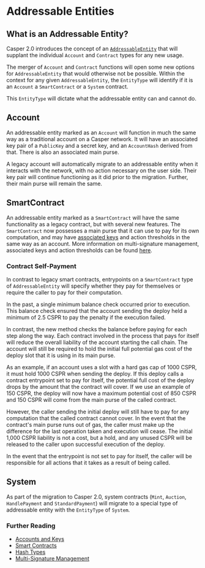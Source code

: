 # Addressable Entities

## What is an Addressable Entity?

Casper 2.0 introduces the concept of an [`AddressableEntity`](../concepts/glossary/A.md#addressable-entity) that will supplant the individual `Account` and `Contract` types for any new usage.

The merger of `Account` and `Contract` functions will open some new options for `AddressableEntity` that would otherwise not be possible. Within the context for any given `AddressableEntity`, the `EntityType` will identify if it is an `Account` a `SmartContract` or a `System` contract.

This `EntityType` will dictate what the addressable entity can and cannot do.

## Account

An addressable entity marked as an `Account` will function in much the same way as a traditional account on a Casper network. It will have an associated key pair of a `PublicKey` and a secret key, and an `AccountHash` derived from that. There is also an associated main purse.

A legacy account will automatically migrate to an addressable entity when it interacts with the network, with no action necessary on the user side. Their key pair will continue functioning as it did prior to the migration. Further, their main purse will remain the same.

## SmartContract

An addressable entity marked as a `SmartContract` will have the same functionality as a legacy contract, but with several new features. The `SmartContract` now possesses a main purse that it can use to pay for its own computation, and may have [associated keys](../concepts/design/casper-design.md#accounts-associated-keys-weights) and action thresholds in the same way as an account. More information on multi-signature management, associated keys and action thresholds can be found [here](../resources/advanced/multi-sig/multi-sig-workflow.md).

### Contract Self-Payment

In contrast to legacy smart contracts, entrypoints on a `SmartContract` type of `AddressableEntity` will specify whether they pay for themselves or require the caller to pay for their computation.

In the past, a single minimum balance check occurred prior to execution. This balance check ensured that the account sending the deploy held a minimum of 2.5 CSPR to pay the penalty if the execution failed.

In contrast, the new method checks the balance before paying for each step along the way. Each contract involved in the process that pays for itself will reduce the overall liability of the account starting the call chain. The account will still be required to hold the initial full potential gas cost of the deploy slot that it is using in its main purse.

As an example, if an account uses a slot with a hard gas cap of 1000 CSPR, it must hold 1000 CSPR when sending the deploy. If this deploy calls a contract entrypoint set to pay for itself, the potential full cost of the deploy drops by the amount that the contract will cover. If we use an example of 150 CSPR, the deploy will now have a maximum potential cost of 850 CSPR and 150 CSPR will come from the main purse of the called contract.

However, the caller sending the initial deploy will still have to pay for any computation that the called contract cannot cover. In the event that the contract's main purse runs out of gas, the caller must make up the difference for the last operation taken and execution will cease. The initial 1,000 CSPR liability is not a cost, but a hold, and any unused CSPR will be released to the caller upon successful execution of the deploy.

In the event that the entrypoint is not set to pay for itself, the caller will be responsible for all actions that it takes as a result of being called.

## System

As part of the migration to Casper 2.0, system contracts (`Mint`, `Auction`, `HandlePayment` and `StandardPayment`) will migrate to a special type of addressable entity with the `EntityType` of `System`.

### Further Reading

- [Accounts and Keys](../concepts/accounts-and-keys.md)
- [Smart Contracts](../concepts/smart-contracts.md)
- [Hash Types](../concepts/hash-types.md)
- [Multi-Signature Management](../resources/advanced/multi-sig/index.md)
